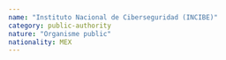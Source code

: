 ```yaml
---
name: "Instituto Nacional de Ciberseguridad (INCIBE)"
category: public-authority
nature: "Organisme public"
nationality: MEX
---
```

    